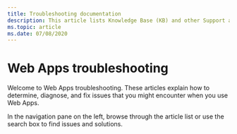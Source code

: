 ```yaml
---
title: Troubleshooting documentation
description: This article lists Knowledge Base (KB) and other Support articles for Web Apps.
ms.topic: article
ms.date: 07/08/2020
---
```

# Web Apps troubleshooting

Welcome to Web Apps troubleshooting. These articles explain how to determine, diagnose, and fix issues that you might encounter when you use Web Apps.

In the navigation pane on the left, browse through the article list or use the search box to find issues and solutions.
